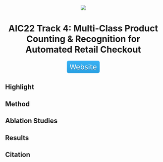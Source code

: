 <div align="center">
<img src="data/aic22_track4.gif" width="1000">

AIC22 Track 4: Multi-Class Product Counting & Recognition for Automated Retail Checkout
=============================
<a href="https://www.aicitychallenge.org/2022-challenge-tracks/"><img src="../../data/badge/website.svg"></a>
</div>

<div align="justify">

## Highlight

## Method

## Ablation Studies

## Results

## Citation

</div>
